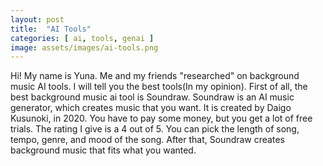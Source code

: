 ```yaml
---
layout: post
title:  "AI Tools"
categories: [ ai, tools, genai ]
image: assets/images/ai-tools.png
---
```


Hi! My name is Yuna. Me and my friends "researched" on background music AI tools. I will tell you the best tools(In my opinion). First of all, the best background music ai tool is Soundraw. Soundraw is an AI music generator, which creates music that you want. It is created by Daigo Kusunoki, in 2020. You have to pay some money, but you get a lot of free trials. The rating I give is a 4 out of 5. You can pick the length of song, tempo, genre, and mood of the song. After that, Soundraw creates background music that fits what you wanted.